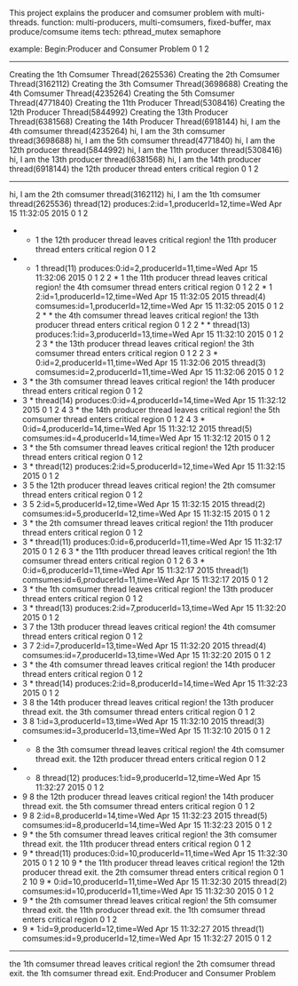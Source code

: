 This project explains the producer and comsumer problem with multi-threads.
function:
    multi-producers, multi-comsumers, fixed-buffer, max produce/comsume items
tech:
pthread_mutex
semaphore

example:
Begin:Producer and Consumer Problem
0   1   2
*   *   *
Creating the 1th Comsumer Thread(2625536)
Creating the 2th Comsumer Thread(3162112)
Creating the 3th Comsumer Thread(3698688)
Creating the 4th Comsumer Thread(4235264)
Creating the 5th Comsumer Thread(4771840)
Creating the 11th Producer Thread(5308416)
Creating the 12th Producer Thread(5844992)
Creating the 13th Producer Thread(6381568)
Creating the 14th Producer Thread(6918144)
hi, I am the 4th comsumer thread(4235264)
hi, I am the 3th comsumer thread(3698688)
hi, I am the 5th comsumer thread(4771840)
hi, I am the 12th producer thread(5844992)
hi, I am the 11th producer thread(5308416)
hi, I am the 13th producer thread(6381568)
hi, I am the 14th producer thread(6918144)
the 12th producer thread enters critical region
0   1   2
*   *   *
hi, I am the 2th comsumer thread(3162112)
hi, I am the 1th comsumer thread(2625536)
thread(12) produces:2:id=1,producerId=12,time=Wed Apr 15 11:32:05 2015
0   1   2
*   *   1
the 12th producer thread leaves critical region!
the 11th producer thread enters critical region
0   1   2
*   *   1
thread(11) produces:0:id=2,producerId=11,time=Wed Apr 15 11:32:06 2015
0   1   2
2   *   1
the 11th producer thread leaves critical region!
the 4th comsumer thread enters critical region
0   1   2
2   *   1
2:id=1,producerId=12,time=Wed Apr 15 11:32:05 2015
thread(4) comsumes:id=1,producerId=12,time=Wed Apr 15 11:32:05 2015
0   1   2
2   *   *
the 4th comsumer thread leaves critical region!
the 13th producer thread enters critical region
0   1   2
2   *   *
thread(13) produces:1:id=3,producerId=13,time=Wed Apr 15 11:32:10 2015
0   1   2
2   3   *
the 13th producer thread leaves critical region!
the 3th comsumer thread enters critical region
0   1   2
2   3   *
0:id=2,producerId=11,time=Wed Apr 15 11:32:06 2015
thread(3) comsumes:id=2,producerId=11,time=Wed Apr 15 11:32:06 2015
0   1   2
*   3   *
the 3th comsumer thread leaves critical region!
the 14th producer thread enters critical region
0   1   2
*   3   *
thread(14) produces:0:id=4,producerId=14,time=Wed Apr 15 11:32:12 2015
0   1   2
4   3   *
the 14th producer thread leaves critical region!
the 5th comsumer thread enters critical region
0   1   2
4   3   *
0:id=4,producerId=14,time=Wed Apr 15 11:32:12 2015
thread(5) comsumes:id=4,producerId=14,time=Wed Apr 15 11:32:12 2015
0   1   2
*   3   *
the 5th comsumer thread leaves critical region!
the 12th producer thread enters critical region
0   1   2
*   3   *
thread(12) produces:2:id=5,producerId=12,time=Wed Apr 15 11:32:15 2015
0   1   2
*   3   5
the 12th producer thread leaves critical region!
the 2th comsumer thread enters critical region
0   1   2
*   3   5
2:id=5,producerId=12,time=Wed Apr 15 11:32:15 2015
thread(2) comsumes:id=5,producerId=12,time=Wed Apr 15 11:32:15 2015
0   1   2
*   3   *
the 2th comsumer thread leaves critical region!
the 11th producer thread enters critical region
0   1   2
*   3   *
thread(11) produces:0:id=6,producerId=11,time=Wed Apr 15 11:32:17 2015
0   1   2
6   3   *
the 11th producer thread leaves critical region!
the 1th comsumer thread enters critical region
0   1   2
6   3   *
0:id=6,producerId=11,time=Wed Apr 15 11:32:17 2015
thread(1) comsumes:id=6,producerId=11,time=Wed Apr 15 11:32:17 2015
0   1   2
*   3   *
the 1th comsumer thread leaves critical region!
the 13th producer thread enters critical region
0   1   2
*   3   *
thread(13) produces:2:id=7,producerId=13,time=Wed Apr 15 11:32:20 2015
0   1   2
*   3   7
the 13th producer thread leaves critical region!
the 4th comsumer thread enters critical region
0   1   2
*   3   7
2:id=7,producerId=13,time=Wed Apr 15 11:32:20 2015
thread(4) comsumes:id=7,producerId=13,time=Wed Apr 15 11:32:20 2015
0   1   2
*   3   *
the 4th comsumer thread leaves critical region!
the 14th producer thread enters critical region
0   1   2
*   3   *
thread(14) produces:2:id=8,producerId=14,time=Wed Apr 15 11:32:23 2015
0   1   2
*   3   8
the 14th producer thread leaves critical region!
the 13th producer thread exit.
the 3th comsumer thread enters critical region
0   1   2
*   3   8
1:id=3,producerId=13,time=Wed Apr 15 11:32:10 2015
thread(3) comsumes:id=3,producerId=13,time=Wed Apr 15 11:32:10 2015
0   1   2
*   *   8
the 3th comsumer thread leaves critical region!
the 4th comsumer thread exit.
the 12th producer thread enters critical region
0   1   2
*   *   8
thread(12) produces:1:id=9,producerId=12,time=Wed Apr 15 11:32:27 2015
0   1   2
*   9   8
the 12th producer thread leaves critical region!
the 14th producer thread exit.
the 5th comsumer thread enters critical region
0   1   2
*   9   8
2:id=8,producerId=14,time=Wed Apr 15 11:32:23 2015
thread(5) comsumes:id=8,producerId=14,time=Wed Apr 15 11:32:23 2015
0   1   2
*   9   *
the 5th comsumer thread leaves critical region!
the 3th comsumer thread exit.
the 11th producer thread enters critical region
0   1   2
*   9   *
thread(11) produces:0:id=10,producerId=11,time=Wed Apr 15 11:32:30 2015
0   1   2
10   9   *
the 11th producer thread leaves critical region!
the 12th producer thread exit.
the 2th comsumer thread enters critical region
0   1   2
10   9   *
0:id=10,producerId=11,time=Wed Apr 15 11:32:30 2015
thread(2) comsumes:id=10,producerId=11,time=Wed Apr 15 11:32:30 2015
0   1   2
*   9   *
the 2th comsumer thread leaves critical region!
the 5th comsumer thread exit.
the 11th producer thread exit.
the 1th comsumer thread enters critical region
0   1   2
*   9   *
1:id=9,producerId=12,time=Wed Apr 15 11:32:27 2015
thread(1) comsumes:id=9,producerId=12,time=Wed Apr 15 11:32:27 2015
0   1   2
*   *   *
the 1th comsumer thread leaves critical region!
the 2th comsumer thread exit.
the 1th comsumer thread exit.
End:Producer and Consumer Problem
